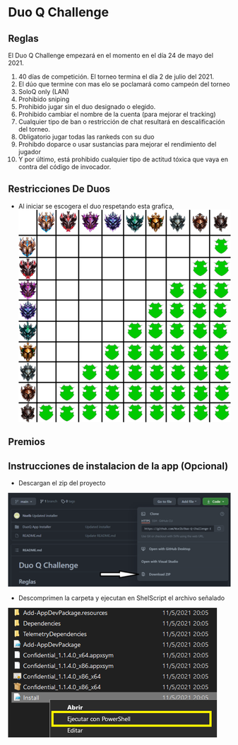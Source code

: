 # Duo Q Challenge
## Reglas
El Duo Q Challenge empezará en el momento en el día 24 de mayo del 2021.

1. 40 días de competición. El torneo termina el día 2 de julio del 2021.
2. El dúo que termine con mas elo se poclamará como campeón del torneo 
3. SoloQ only (LAN)
4. Prohibido sniping
5. Prohibido jugar sin el duo designado o elegido.
6. Prohibido cambiar el nombre de la cuenta (para mejorar el tracking)
7. Cualquier tipo de ban o restricción de chat resultará en descalificación del torneo. 
8. Obligatorio jugar todas las rankeds con su duo
9. Prohibdo doparce o usar sustancias para mejorar el rendimiento del jugador
10. Y por último, está prohibido cualquier tipo de actitud tóxica que vaya en contra del código de invocador.
## Restricciones De Duos
- Al iniciar se escogera el duo respetando esta grafica, 
![Ranked Restrictions](https://github.com/Nselb/Duo-Q-Challenge-Info/blob/main/Assets/RestriccionesElo.png)
## Premios

## Instrucciones de instalacion de la app (Opcional)
- Descargan el zip del proyecto

![Primer paso](https://github.com/Nselb/Duo-Q-Challenge-Info/blob/main/Assets/Screen1.png)
- Descomprimen la carpeta y ejecutan en ShelScript el archivo señalado

![Segundo paso](https://github.com/Nselb/Duo-Q-Challenge-Info/blob/main/Assets/Screen2.png)

